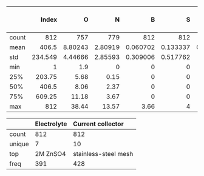 |       |   Index |       O |       N |        B |        S |        P | Specific surface area | Pore volume |  Rmic/mes |    ID/IG | Active mass loading | Potential window | Current density |  target |
|:------|--------:|--------:|--------:|---------:|---------:|---------:|----------------------:|------------:|----------:|---------:|--------------------:|-----------------:|----------------:|--------:|
| count |     812 |     757 |     779 |      812 |      812 |      812 |                   812 |         729 |       712 |      803 |                 706 |              812 |             812 |     812 |
| mean  |   406.5 | 8.80243 | 2.80919 | 0.060702 | 0.133337 | 0.177783 |               1645.16 |     1.26203 |   1.50784 |  1.28486 |             2.33204 |           1.6601 |         9.50413 | 93.6233 |
| std   | 234.549 | 4.44666 | 2.85593 | 0.309006 | 0.517762 |  0.93741 |               916.006 |    0.714772 |   2.16476 | 0.706351 |             3.38697 |         0.110788 |         20.0784 | 43.6057 |
| min   |       1 |     1.9 |       0 |        0 |        0 |        0 |                  9.02 |       0.098 | 0.0645161 |      0.7 |                 0.8 |              1.6 |            0.05 | 7.82222 |
| 25%   |  203.75 |    5.68 |    0.15 |        0 |        0 |        0 |                   844 |        0.77 |     0.265 |     0.92 |                   1 |              1.6 |             0.5 |  63.075 |
| 50%   |   406.5 |    8.06 |    2.37 |        0 |        0 |        0 |                  1624 |       1.133 |         1 |     1.02 |                 1.4 |              1.6 |               2 |    89.1 |
| 75%   |  609.25 |   11.18 |    3.67 |        0 |        0 |        0 |                2330.9 |        1.74 |      1.75 |     1.18 |                   2 |              1.7 |              10 | 116.925 |
| max   |     812 |   38.44 |   13.57 |     3.66 |        4 |    10.05 |                  3823 |       3.428 |        16 |      4.4 |                  45 |                2 |             200 |     305 |

|        | Electrolyte | Current collector    |
|:-------|:------------|:---------------------|
| count  | 812         | 812                  |
| unique | 7           | 10                   |
| top    | 2M ZnSO4    | stainless-steel mesh |
| freq   | 391         | 428                  |